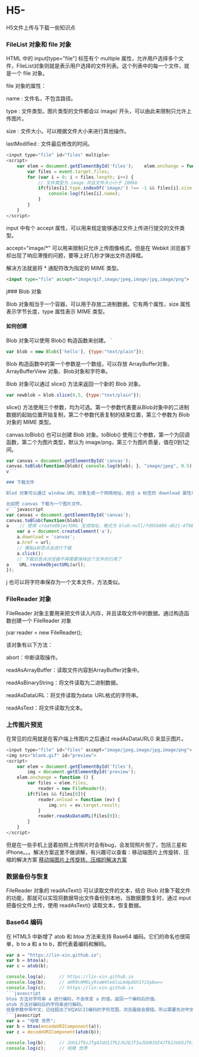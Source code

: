 # H5-
H5文件上传与下载一些知识点

### FileList 对象和 file 对象

HTML 中的 input[type="file"] 标签有个 multiple 属性，允许用户选择多个文件，FileList对象则就是表示用户选择的文件列表。这个列表中的每一个文件，就是一个 file 对象。

file 对象的属性：

name : 文件名，不包含路径。

type : 文件类型。图片类型的文件都会以 image/ 开头，可以由此来限制只允许上传图片。

size : 文件大小。可以根据文件大小来进行其他操作。

lastModified : 文件最后修改的时间。

```javascript
<input type="file" id="files" multiple>
<script>
    var elem = document.getElementById('files');    elem.onchange = function (event) {
    	var files = event.target.files;
    	for (var i = 0; i < files.length; i++) {
    	    // 文件类型为 image 并且文件大小小于 200kb
            if(files[i].type.indexOf('image/') !== -1 && files[i].size < 204800){
                console.log(files[i].name);
            }
    	}
    }
</script>
```

input 中有个 accept 属性，可以用来规定能够通过文件上传进行提交的文件类型。

accept="image/*" 
可以用来限制只允许上传图像格式。但是在 Webkit 浏览器下却出现了响应滞慢的问题，要等上好几秒才弹出文件选择框。

解决方法就是将 * 通配符改为指定的 MIME 类型。

```html
<input type="file" accept="image/gif,image/jpeg,image/jpg,image/png">
```

j### Blob 对象

Blob 对象相当于一个容器，可以用于存放二进制数据。它有两个属性，size 属性表示字节长度，type 属性表示 MIME 类型。

#### 如何创建

Blob 对象可以使用 Blob() 构造函数来创建。
`
```javascript
var blob = new Blob(['hello'], {type:"text/plain"});
```

Blob 构造函数中的第一个参数是一个数组，可以存放 ArrayBuffer对象、ArrayBufferView 对象、Blob对象和字符串。

Blob 对象可以通过 slice() 方法来返回一个新的 Blob 对象。
```javascript
var newblob = blob.slice(0,5, {type:"text/plain"});
````
slice() 方法使用三个参数，均为可选。第一个参数代表要从Blob对象中的二进制数据的起始位置开始复制，第二个参数代表复制的结束位置，第三个参数为 Blob 对象的 MIME 类型。

canvas.toBlob() 也可以创建 Blob 对象。toBlob() 使用三个参数，第一个为回调函数，第二个为图片类型，默认为 image/png，第三个为图片质量，值在0到1之间。
```javascript
var canvas = document.getElementById('canvas');
canvas.toBlob(function(blob){ console.log(blob); }, "image/jpeg", 0.5);
v```

### 下载文件

Blod 对象可以通过 window.URL 对象生成一个网络地址，结合 a 标签的 download 属性来实现下载文件功能。

比如把 canvas 下载为一个图片文件。
v```javascript
var canvas = document.getElementById('canvas');
canvas.toBlob(function(blob){
a    // 使用 createObjectURL 生成地址，格式为 blob:null/fd95b806-db11-4f98-b2ce-5eb16b38ba36    var url = URL.createObjectURL(blob);
    var a = document.createElement('a');
    a.download = 'canvas';
    a.href = url;
    // 模拟a标签点击进行下载
    a.click();
    // 下载后告诉浏览器不再需要保持这个文件的引用了
a    URL.revokeObjectURL(url);
});
```
j
也可以将字符串保存为一个文本文件，方法类似。

### FileReader 对象

FileReader 对象主要用来把文件读入内存，并且读取文件中的数据。通过构造函数创建一个 FileReader 对象

jvar reader = new FileReader();

该对象有以下方法：

abort：中断读取操作。

readAsArrayBuffer：读取文件内容到ArrayBuffer对象中。

readAsBinaryString：将文件读取为二进制数据。

readAsDataURL：将文件读取为data: URL格式的字符串。

readAsText：将文件读取为文本。

### 上传图片预览

在常见的应用就是在客户端上传图片之后通过 readAsDataURL() 来显示图片。
```javascript
<input type="file" id="files" accept="image/jpeg,image/jpg,image/png">
<img src="blank.gif" id="preview">
<script>
    var elem = document.getElementById('files'),
        img = document.getElementById('preview');
    elem.onchange = function () {
    	var files = elem.files,
    	    reader = new FileReader();
    	if(files && files[0]){
    	    reader.onload = function (ev) {
    	        img.src = ev.target.result;
    	    }
    	    reader.readAsDataURL(files[0]);
    	}
    }
</script>
```

但是在一些手机上竖着拍照上传照片时会有bug，会发现照片倒了，包括三星和iPhone。。。解决方案这里不做讲解，有兴趣可以查看：移动端图片上传旋转、压缩的解决方案
<a href="https://github.com/lin-xin/blog/issues/18" target="blank">移动端图片上传旋转、压缩的解决方案</a>

### 数据备份与恢复

FileReader 对象的 readAsText() 可以读取文件的文本，结合 Blob 对象下载文件的功能，那就可以实现将数据导出文件备份到本地，当数据要恢复时，通过 input 把备份文件上传，使用 readAsText() 读取文本，恢复数据。

### Base64 编码

在 HTML5 中新增了 atob 和 btoa 方法来支持 Base64 编码。它们的命名也很简单，b to a 和 a to b，即代表着编码和解码。
```javascript
var a = "https://lin-xin.github.io";
var b = btoa(a);
var c = atob(b);

console.log(a);     // https://lin-xin.github.io
console.log(b);     // aHR0cHM6Ly9saW4teGluLmdpdGh1Yi5pbw==
console.log(c);     // https://lin-xin.github.io
```javascript
btoa 方法对字符串 a 进行编码，不会改变 a 的值，返回一个编码后的值。
atob 方法对编码后的字符串进行解码。
但是参数中带中文，已经超出了8位ASCII编码的字符范围，浏览器就会报错。所以需要先对中文进行 encodeURIComponent 编码处理。
```javascript
var a = "哈喽 世界";
var b = btoa(encodeURIComponent(a));
var c = decodeURIComponent(atob(b));

console.log(b);     // JUU1JTkzJTg4JUU1JTk2JUJEJTIwJUU0JUI4JTk2JUU3JTk1JThD
console.log(c);     // 哈喽 世界
```
